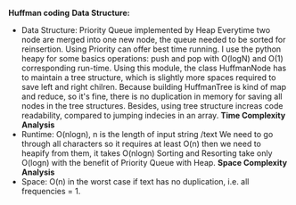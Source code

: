 **Huffman coding**
**Data Structure:**
- Data Structure: Priority Queue implemented by Heap
Everytime two node are merged into one new node, the queue needed to be sorted for reinsertion. Using Priority can offer best time running.
I use the python heapy for some basics operations: push and pop with O(logN) and O(1) corresponding run-time.
Using this module, the class HuffmanNode has to maintain a tree structure, which is slightly more spaces required to save left and right chilren.
Because building HuffmanTree is kind of map and reduce, so it's fine, there is no duplication in memory for saving all nodes in the tree structures.
Besides, using tree structure increas code readability, compared to jumping indecies in an array.
**Time Complexity Analysis**
 - Runtime: O(nlogn), n is the length of input string /text
We need to go through all characters so it requires at least O(n) then we need to heapify from them, it takes O(nlogn)
Sorting and Resorting take only O(logn) with the benefit of Priority Queue with Heap.
 **Space Complexity Analysis**
 - Space: O(n)
in the worst case if text has no duplication, i.e. all frequencies = 1.